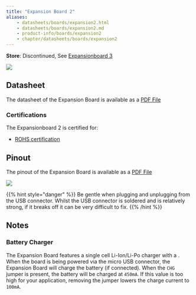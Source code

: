 ```yaml
---
title: "Expansion Board 2"
aliases:
    - datasheets/boards/expansion2.html
    - datasheets/boards/expansion2.md
    - product-info/boards/expansion2
    - chapter/datasheets/boards/expansion2
---
```

**Store**: Discontinued, See [Expansionboard 3](../expansion3)

![](/gitbook/assets/expansion2.png) 


## Datasheet

The datasheet of the Expansion Board is available as a [PDF File](/gitbook/assets/expansion2-specsheet.pdf)

### Certifications
The Expansionboard 2 is certified for:
* [ROHS certification](/gitbook/assets/RoHs_declarations/RoHS-for-Expansion-Board(8286-00033P)-20190523.pdf)


## Pinout

The pinout of the Expansion Board is available as a [PDF File](/gitbook/assets/expansion2-pinout.pdf)


![](/gitbook/assets/expansion2-pinout-1.png)

{{% hint style="danger" %}}
Be gentle when plugging and unplugging from the USB connector. Whilst the USB connector is soldered and is relatively strong, if it breaks off it can be very difficult to fix.
{{% /hint %}}

## Notes 

### Battery Charger

The Expansion Board features a single cell Li-Ion/Li-Po charger with a . When the board is being powered via the micro USB connector, the Expansion Board will charge the battery (if connected). When the `CHG` jumper is present, the battery will be charged at `450mA`. If this value is too high for your application, removing the jumper lowers the charge current to `100mA`. 
